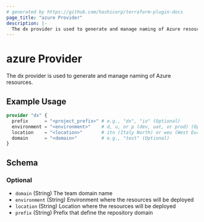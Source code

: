 ```yaml
---
# generated by https://github.com/hashicorp/terraform-plugin-docs
page_title: "azure Provider"
description: |-
  The dx provider is used to generate and manage naming of Azure resources.
---
```


# azure Provider

The dx provider is used to generate and manage naming of Azure resources.

## Example Usage

```terraform
provider "dx" {
  prefix      = "<project_prefix>" # e.g., "dx", "io" (Optional)
  environment = "<environment>"    # d, u, or p (dev, uat, or prod) (Optional)
  location    = "<location>"       # itn (Italy North) or weu (West Europe) (Optional)
  domain      = "<domain>"         # e.g., "test" (Optional)
}
```

<!-- schema generated by tfplugindocs -->
## Schema

### Optional

- `domain` (String) The team domain name
- `environment` (String) Environment where the resources will be deployed
- `location` (String) Location where the resources will be deployed
- `prefix` (String) Prefix that define the repository domain
